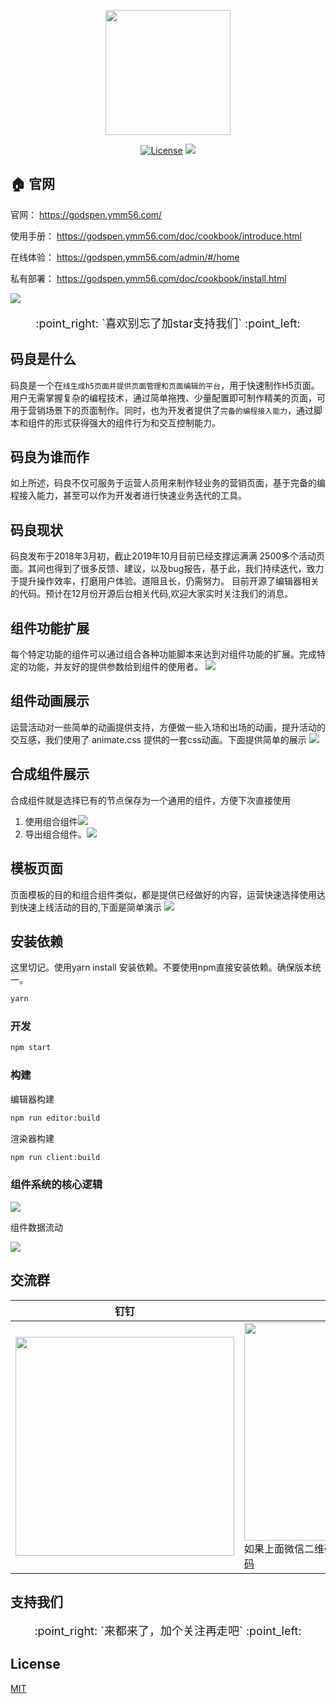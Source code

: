 
 
<p align="center"><a href="https://godspen.ymm56.com/" target="_blank" rel="noopener noreferrer"><img width="200" src="https://godspen.ymm56.com/doc/logo.png"></a></p>

<p align="center">
  <a href="https://godspen.ymm56.com/"><img src="https://img.shields.io/github/license/ymm-tech/gods-pen" alt="License"></a>
  <a href="https://godspen.ymm56.com/"><img src="https://img.shields.io/github/package-json/v/ymm-tech/gods-pen"></a>

</p>

##  :house: 官网
  
  官网： https://godspen.ymm56.com/

  使用手册： https://godspen.ymm56.com/doc/cookbook/introduce.html

  在线体验： https://godspen.ymm56.com/admin/#/home
  
  私有部署： https://godspen.ymm56.com/doc/cookbook/install.html


![](https://ymm-maliang.oss-cn-hangzhou.aliyuncs.com/ymm-maliang/access/ymm_1539588655850.png)


 <p style="font-size:18px;" align="center">:point_right: `喜欢别忘了加star支持我们` :point_left:</p>


## 码良是什么

码良是一个在`线生成h5页面并提供页面管理和页面编辑的平台`，用于快速制作H5页面。用户无需掌握复杂的编程技术，通过简单拖拽、少量配置即可制作精美的页面，可用于营销场景下的页面制作。同时，也为开发者提供了`完备的编程接入能力`，通过脚本和组件的形式获得强大的组件行为和交互控制能力。

## 码良为谁而作

如上所述，码良不仅可服务于运营人员用来制作轻业务的营销页面，基于完备的编程接入能力，甚至可以作为开发者进行快速业务迭代的工具。

## 码良现状

码良发布于2018年3月初，截止2019年10月目前已经支撑运满满 2500多个活动页面。其间也得到了很多反馈、建议，以及bug报告，基于此，我们持续迭代，致力于提升操作效率，打磨用户体验。道阻且长，仍需努力。 目前开源了编辑器相关的代码。预计在12月份开源后台相关代码,欢迎大家实时关注我们的消息。


## 组件功能扩展
每个特定功能的组件可以通过组合各种功能脚本来达到对组件功能的扩展。完成特定的功能，并友好的提供参数给到组件的使用者。
![](https://ymm-maliang.oss-cn-hangzhou.aliyuncs.com/ymm-maliang/resource/ymm_1570591673129.png)

## 组件动画展示
运营活动对一些简单的动画提供支持，方便做一些入场和出场的动画，提升活动的交互感，我们使用了 animate.css 提供的一套css动画。下面提供简单的展示
![](https://ymm-maliang.oss-cn-hangzhou.aliyuncs.com/ymm-maliang/access/ymm_1539761082989.gif)

## 合成组件展示
合成组件就是选择已有的节点保存为一个通用的组件，方便下次直接使用

1. 使用组合组件![](https://ymm-maliang.oss-cn-hangzhou.aliyuncs.com/ymm-maliang/access/ymm_1539760696547.gif) 
2. 导出组合组件。![](https://ymm-maliang.oss-cn-hangzhou.aliyuncs.com/ymm-maliang/access/ymm_1539760806761.gif)

## 模板页面
页面模板的目的和组合组件类似，都是提供已经做好的内容，运营快速选择使用达到快速上线活动的目的,下面是简单演示
![](https://ymm-maliang.oss-cn-hangzhou.aliyuncs.com/ymm-maliang/access/ymm_1539760521686.gif)


## 安装依赖
这里切记。使用yarn install 安装依赖。不要使用npm直接安装依赖。确保版本统一。
```bash
yarn
```

### 开发

```bash
npm start
```

### 构建

编辑器构建

```bash
npm run editor:build
```

渲染器构建

```bash
npm run client:build
```

### 组件系统的核心逻辑

![](https://ymm-maliang.oss-cn-hangzhou.aliyuncs.com/ymm-maliang/access/ymm_1564657535536.jpg)

组件数据流动

![](http://on-img.com/chart_image/5b486756e4b09a67416957fc.png)

## 交流群

|钉钉 | 微信  |
| ------------- | ----------- |
|<img src="https://ymm-maliang.oss-cn-hangzhou.aliyuncs.com/ymm-maliang/resource/ymm_1564716741064.jpeg" width="350px">|<img src="https://godspen.oss-cn-shanghai.aliyuncs.com/godspen/qrcode/qrcode.jpeg?t=2" width="349px"><br>如果上面微信二维码过期。[点击我查看最新二维码](https://godspen.oss-cn-shanghai.aliyuncs.com/godspen/qrcode/qrcode.jpeg)|


## 支持我们
 <p style="font-size:18px;" align="center">:point_right: `来都来了，加个关注再走吧` :point_left:</p>


## License

[MIT](http://opensource.org/licenses/MIT)



